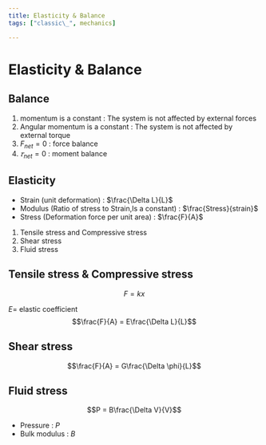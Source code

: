 ```yaml
---
title: Elasticity & Balance
tags: ["classic\_", mechanics]

---
```


# Elasticity & Balance
## Balance
1. momentum is a constant : The system is not affected by external forces
2. Angular momentum is a constant : The system is not affected by external torque
3. $F_{net} = 0$ : force balance
4. $𝜏_{net} = 0$ : moment balance
## Elasticity
* Strain (unit deformation) : $\frac{\Delta L}{L}$
* Modulus (Ratio of stress to Strain,Is a constant) : $\frac{Stress}{strain}$
* Stress (Deformation force per unit area) : $\frac{F}{A}$
1. Tensile stress and Compressive stress 
2. Shear stress
3. Fluid stress
## Tensile stress & Compressive stress
$$F = kx$$

$E =$ elastic coefficient
$$\frac{F}{A} = E\frac{\Delta L}{L}$$
## Shear stress
$$\frac{F}{A} = G\frac{\Delta \phi}{L}$$
## Fluid stress
$$P = B\frac{\Delta V}{V}$$
* Pressure : $P$
* Bulk modulus : $B$